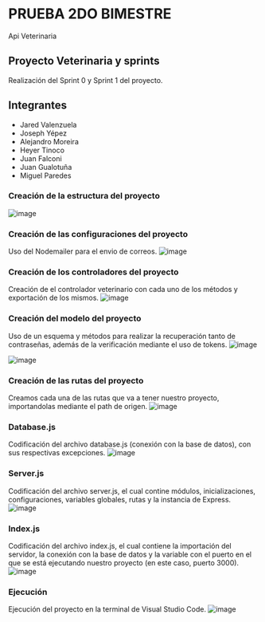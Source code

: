 # PRUEBA 2DO BIMESTRE
Api Veterinaria
## Proyecto Veterinaria y sprints
Realización del Sprint 0 y Sprint 1 del proyecto.
## Integrantes
* Jared Valenzuela
* Joseph Yépez
* Alejandro Moreira
* Heyer Tinoco
* Juan Falconi
* Juan Gualotuña
* Miguel Paredes
### Creación de la estructura del proyecto
![image](https://github.com/Alejandro-Moreira/api-veterinaria/assets/117743484/f5cd3192-fc61-4f88-98a7-4a7ceec7223e)
### Creación de las configuraciones del proyecto
Uso del Nodemailer para el envio de correos.
![image](https://github.com/Alejandro-Moreira/api-veterinaria/assets/117743484/59d18385-0f70-46b1-9b9e-cef14d877566)
### Creación de los controladores del proyecto
Creación de el controlador veterinario con cada uno de los métodos y exportación de los mismos.
![image](https://github.com/Alejandro-Moreira/api-veterinaria/assets/117743484/ab0c9838-334a-46c3-8f84-84b936ab635e)
### Creación del modelo del proyecto
Uso de un esquema y métodos para realizar la recuperación tanto de contraseñas, además de la verificación mediante el uso de tokens.
![image](https://github.com/Alejandro-Moreira/api-veterinaria/assets/117743484/84b751a4-ee7f-46c3-8026-cb06f6afb70d)

![image](https://github.com/Alejandro-Moreira/api-veterinaria/assets/117743484/07a38cf5-550f-4477-9f7a-1d27f4dbf1ad)
### Creación de las rutas del proyecto
Creamos cada una de las rutas que va a tener nuestro proyecto, importandolas mediante el path de origen.
![image](https://github.com/Alejandro-Moreira/api-veterinaria/assets/117743484/152cd1e6-cabb-4159-8f91-894fbc40957b)
### Database.js
Codificación del archivo database.js (conexión con la base de datos), con sus respectivas excepciones.
![image](https://github.com/Alejandro-Moreira/api-veterinaria/assets/117743484/5c19d0b2-3754-4630-a450-23c804b2b6c5)
### Server.js
Codificación del archivo server.js, el cual contine módulos, inicializaciones, configuraciones, variables globales, rutas y la instancia de Express.
![image](https://github.com/Alejandro-Moreira/api-veterinaria/assets/117743484/6c6d7bf8-057c-4341-afa5-d515662576a1)
### Index.js
Codificación del archivo index.js, el cual contiene la importación del servidor, la conexión con la base de datos y la variable con el puerto en el que se está ejecutando nuestro proyecto (en este caso, puerto 3000).
![image](https://github.com/Alejandro-Moreira/api-veterinaria/assets/117743484/9a696f5c-77d2-4b41-b1d0-86c705ba3f09)
### Ejecución
Ejecución del proyecto en la terminal de Visual Studio Code.
![image](https://github.com/Alejandro-Moreira/api-veterinaria/assets/117743484/0dc01472-0beb-4834-8af8-bd041068d7c8)
